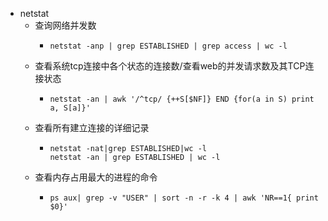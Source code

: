 - netstat
	- 查询网络并发数
		- ```
		  netstat -anp | grep ESTABLISHED | grep access | wc -l
		  ```
	- 查看系统tcp连接中各个状态的连接数/查看web的并发请求数及其TCP连接状态
		- ```
		  netstat -an | awk '/^tcp/ {++S[$NF]} END {for(a in S) print a, S[a]}'
		  ```
	- 查看所有建立连接的详细记录
		- ```
		  netstat -nat|grep ESTABLISHED|wc -l
		  netstat -an | grep ESTABLISHED | wc -l
		  ```
	- 查看内存占用最大的进程的命令
		- ```
		  ps aux| grep -v "USER" | sort -n -r -k 4 | awk 'NR==1{ print $0}'
		  ```